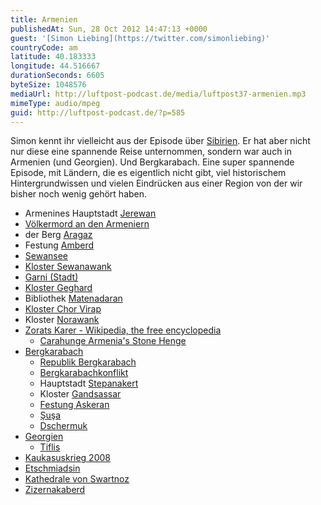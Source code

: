```yaml
---
title: Armenien
publishedAt: Sun, 28 Oct 2012 14:47:13 +0000
guest: '[Simon Liebing](https://twitter.com/simonliebing)'
countryCode: am
latitude: 40.183333
longitude: 44.516667
durationSeconds: 6605
byteSize: 1048576
mediaUrl: http://luftpost-podcast.de/media/luftpost37-armenien.mp3
mimeType: audio/mpeg
guid: http://luftpost-podcast.de/?p=585
---
```


Simon kennt ihr vielleicht aus der Episode über [Sibirien](http://luftpost-podcast.de/sibirien). Er hat aber nicht nur diese eine spannende Reise unternommen, sondern war auch in Armenien (und Georgien). Und Bergkarabach. Eine super spannende Episode, mit Ländern, die es eigentlich nicht gibt, viel historischem Hintergrundwissen und vielen Eindrücken aus einer Region von der wir bisher noch wenig gehört haben. 
* Armenines Hauptstadt [Jerewan](https://de.wikipedia.org/wiki/Yerevan)
* [Völkermord an den Armeniern](https://de.wikipedia.org/wiki/V%C3%B6lkermord%5Fan%5Fden%5FArmeniern)
* der Berg [Aragaz](https://de.wikipedia.org/wiki/Aragaz)
* Festung [Amberd](https://de.wikipedia.org/wiki/Amberd)
* [Sewansee](https://de.wikipedia.org/wiki/Sewansee)
* [Kloster Sewanawank](https://de.wikipedia.org/wiki/Sewanawank)
* [Garni (Stadt)](https://de.wikipedia.org/wiki/Garni%5F%28Stadt%29)
* [Kloster Geghard](https://de.wikipedia.org/wiki/Kloster%5FGeghard)
* Bibliothek [Matenadaran](https://de.wikipedia.org/wiki/Matenadaran)
* [Kloster Chor Virap](https://de.wikipedia.org/wiki/Khor%5FVirap)
* Kloster [Norawank](https://de.wikipedia.org/wiki/Norawank)
* [Zorats Karer - Wikipedia, the free encyclopedia](https://en.wikipedia.org/wiki/Zorats%5FKarer)  
   * [Carahunge Armenia's Stone Henge](http://www.carahunge.com/)
* [Bergkarabach](https://de.wikipedia.org/wiki/Bergkarabach)  
   * [Republik Bergkarabach](https://de.wikipedia.org/wiki/Republik%5FBergkarabach)  
   * [Bergkarabachkonflikt](https://de.wikipedia.org/wiki/Bergkarabachkonflikt)  
   * Hauptstadt [Stepanakert](https://de.wikipedia.org/wiki/Stepanakert)  
   * Kloster [Gandsassar](https://de.wikipedia.org/wiki/Gandsassar)  
   * [Festung Askeran](http://www.hyurservice.com/de/sights/askeran%5Fde.html)  
   * [Şuşa](https://de.wikipedia.org/wiki/Schuschi)  
   * [Dschermuk](https://de.wikipedia.org/wiki/Jermuk)
* [Georgien](https://de.wikipedia.org/wiki/Georgien)  
   * [Tiflis](https://de.wikipedia.org/wiki/Tiflis)
* [Kaukasuskrieg 2008](https://de.wikipedia.org/wiki/Kaukasus-Konflikt%5F2008)
* [Etschmiadsin](https://de.wikipedia.org/wiki/Etschmiadsin)
* [Kathedrale von Swartnoz](https://de.wikipedia.org/wiki/Kathedrale%5Fvon%5FSwartnoz)
* [Zizernakaberd](https://de.wikipedia.org/wiki/Zizernakaberd)
